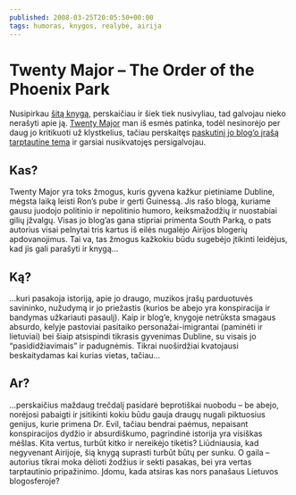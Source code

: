 ```yaml
---
published: 2008-03-25T20:05:50+00:00
tags: humoras, knygos, realybė, airija
---
```


# Twenty Major – The Order of the Phoenix Park

<p>Nusipirkau <a href="http://www.amazon.co.uk/Order-of-the-Phoenix-Park/dp/0340952873">šitą knygą</a>, perskaičiau ir šiek tiek nusivyliau, tad galvojau nieko nerašyti apie ją. <a href="http://twentymajor.net/">Twenty Major</a> man iš esmės patinka, todėl nesinorėjo per daug jo kritikuoti už klystkelius, tačiau perskaitęs <a href="http://twentymajor.net/2008/03/25/i-was-just-thinking/">paskutinį jo blog’o įrašą tarptautine tema</a> ir garsiai nusikvatojęs persigalvojau.<br>
<span id="more-46"></span></p>
<h2>Kas?</h2>
<p>Twenty Major yra toks žmogus, kuris gyvena kažkur pietiniame Dubline, mėgsta laiką leisti Ron’s pube ir gerti Guinessą. Jis rašo blogą, kuriame gausu juodojo politinio ir nepolitinio humoro, keiksmažodžių ir nuostabiai gilių įžvalgų. Visas jo blog’as gana stipriai primenta South Parką, o pats autorius visai pelnytai tris kartus iš eilės nugalėjo Airijos blogerių apdovanojimus. Tai va, tas žmogus kažkokiu būdu sugebėjo įtikinti leidėjus, kad jis gali parašyti ir knygą…</p>
<h2>Ką?</h2>
<p>…kuri pasakoja istoriją, apie jo draugo, muzikos įrašų parduotuvės savininko, nužudymą ir jo priežastis (kurios be abejo yra konspiracija ir bandymas užkariauti pasaulį). Kaip ir blog’e, knygoje netrūksta smagaus absurdo, kelyje pastoviai pasitaiko personažai-imigrantai (paminėti ir lietuviai) bei šiaip atsispindi tikrasis gyvenimas Dubline, su visais jo “pasididžiavimais” ir padugnėmis. Tikrai nuoširdžiai kvatojausi beskaitydamas kai kurias vietas, tačiau…</p>
<h2>Ar?</h2>
<p>…perskaičius maždaug trečdalį pasidarė beprotiškai nuobodu – be abejo, norėjosi pabaigti ir įsitikinti kokiu būdu gauja draugų nugali piktuosius genijus, kurie primena Dr. Evil, tačiau bendrai paėmus, nepaisant konspiracijos dydžio ir absurdiškumo, pagrindinė istorija yra visiškas mėšlas. Kita vertus, turbūt kitko ir nereikėjo tikėtis? Liūdniausia, kad negyvenant Airijoje, šią knygą suprasti turbūt būtų per sunku. O gaila – autorius tikrai moka dėlioti žodžius ir sekti pasakas, bei yra vertas tarptautinio pripažinimo. Įdomu, kada atsiras kas nors panašaus Lietuvos blogosferoje?</p>